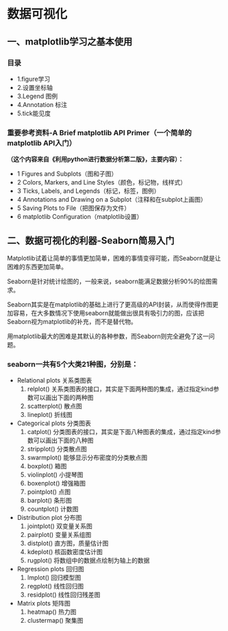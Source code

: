 # 数据可视化
## 一、matplotlib学习之基本使用
### 目录
 - 1.figure学习
 - 2.设置坐标轴
 - 3.Legend 图例
 - 4.Annotation 标注
 - 5.tick能见度



### 重要参考资料-A Brief matplotlib API Primer（一个简单的matplotlib API入门）
**（这个内容来自《利用python进行数据分析第二版》，主要内容）：**

- 1 Figures and Subplots（图和子图）
- 2 Colors, Markers, and Line Styles（颜色，标记物，线样式）
- 3 Ticks, Labels, and Legends（标记，标签，图例）
- 4 Annotations and Drawing on a Subplot（注释和在subplot上画图）
- 5 Saving Plots to File（把图保存为文件）
- 6 matplotlib Configuration（matplotlib设置）



## 二、数据可视化的利器-Seaborn简易入门

Matplotlib试着让简单的事情更加简单，困难的事情变得可能，而Seaborn就是让困难的东西更加简单。 

Seaborn是针对统计绘图的，一般来说，seaborn能满足数据分析90%的绘图需求。

Seaborn其实是在matplotlib的基础上进行了更高级的API封装，从而使得作图更加容易，在大多数情况下使用seaborn就能做出很具有吸引力的图，应该把Seaborn视为matplotlib的补充，而不是替代物。

用matplotlib最大的困难是其默认的各种参数，而Seaborn则完全避免了这一问题。

### seaborn一共有5个大类21种图，分别是：

- Relational plots 关系类图表
  1. relplot() 关系类图表的接口，其实是下面两种图的集成，通过指定kind参数可以画出下面的两种图
  2. scatterplot() 散点图
  3. lineplot() 折线图
- Categorical plots 分类图表
  1. catplot() 分类图表的接口，其实是下面八种图表的集成，通过指定kind参数可以画出下面的八种图
  2. stripplot() 分类散点图
  3. swarmplot() 能够显示分布密度的分类散点图
  4. boxplot() 箱图
  5. violinplot() 小提琴图
  6. boxenplot() 增强箱图
  7. pointplot() 点图
  8. barplot() 条形图
  9. countplot() 计数图
- Distribution plot 分布图
  1. jointplot() 双变量关系图
  2. pairplot() 变量关系组图
  3. distplot() 直方图，质量估计图
  4. kdeplot() 核函数密度估计图
  5. rugplot() 将数组中的数据点绘制为轴上的数据
- Regression plots 回归图
  1. lmplot() 回归模型图
  2. regplot() 线性回归图
  3. residplot() 线性回归残差图
- Matrix plots 矩阵图
  1. heatmap() 热力图
  2. clustermap() 聚集图

